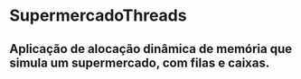 # SupermercadoThreads
## Aplicação de alocação dinâmica de memória que simula um supermercado, com filas e caixas. 
